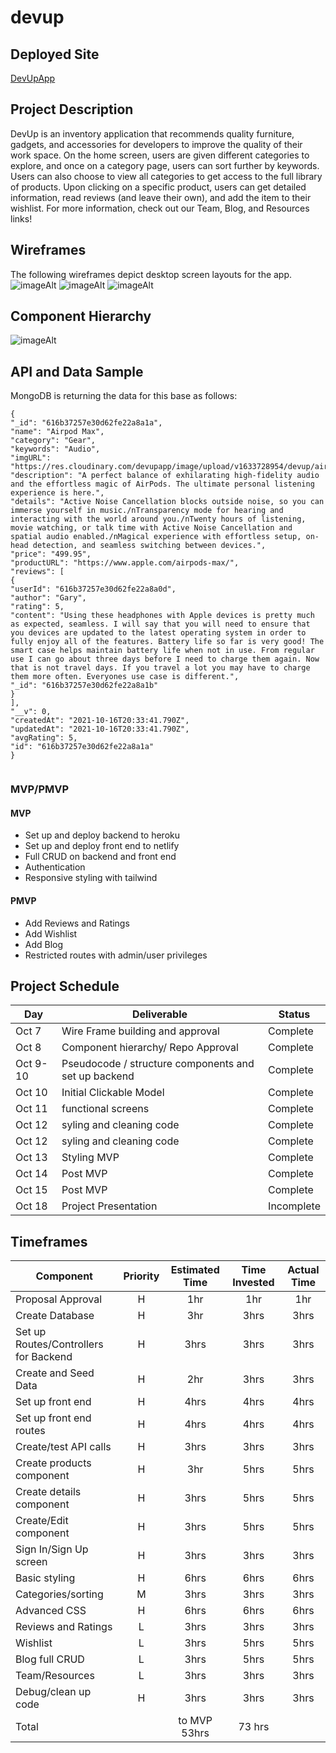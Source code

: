 # devup


## Deployed Site
[DevUpApp](https://devupapp.netlify.app)

## Project Description

DevUp is an inventory application that recommends quality furniture, gadgets, and accessories for developers to improve the quality of their work space. On the home screen, users are given different categories to explore, and once on a category page, users can sort further by keywords. Users can also choose to view all categories to get access to the full library of products. Upon clicking on a specific product, users can get detailed information, read reviews (and leave their own), and add the item to their wishlist. For more information, check out our Team, Blog, and Resources links!


## Wireframes
The following wireframes depict desktop screen layouts for the app.
![imageAlt](./assets/HOME.png)
![imageAlt](./assets/PRODUCTS.png)
![imageAlt](./assets/SIGNIN.png)


## Component Hierarchy

![imageAlt](./assets/COMPHIERARCHY.png)

## API and Data Sample



MongoDB is returning the data for this base as follows:

```
{
"_id": "616b37257e30d62fe22a8a1a",
"name": "Airpod Max",
"category": "Gear",
"keywords": "Audio",
"imgURL": "https://res.cloudinary.com/devupapp/image/upload/v1633728954/devup/airpods_u4jmhg.png",
"description": "A perfect balance of exhilarating high-fidelity audio and the effortless magic of AirPods. The ultimate personal listening experience is here.",
"details": "Active Noise Cancellation blocks outside noise, so you can immerse yourself in music./nTransparency mode for hearing and interacting with the world around you./nTwenty hours of listening, movie watching, or talk time with Active Noise Cancellation and spatial audio enabled./nMagical experience with effortless setup, on-head detection, and seamless switching between devices.",
"price": "499.95",
"productURL": "https://www.apple.com/airpods-max/",
"reviews": [
{
"userId": "616b37257e30d62fe22a8a0d",
"author": "Gary",
"rating": 5,
"content": "Using these headphones with Apple devices is pretty much as expected, seamless. I will say that you will need to ensure that you devices are updated to the latest operating system in order to fully enjoy all of the features. Battery life so far is very good! The smart case helps maintain battery life when not in use. From regular use I can go about three days before I need to charge them again. Now that is not travel days. If you travel a lot you may have to charge them more often. Everyones use case is different.",
"_id": "616b37257e30d62fe22a8a1b"
}
],
"__v": 0,
"createdAt": "2021-10-16T20:33:41.790Z",
"updatedAt": "2021-10-16T20:33:41.790Z",
"avgRating": 5,
"id": "616b37257e30d62fe22a8a1a"
}


```

### MVP/PMVP



#### MVP
- Set up and deploy backend to heroku
- Set up and deploy front end to netlify
- Full CRUD on backend and front end
- Authentication
- Responsive styling with tailwind

#### PMVP
- Add Reviews and Ratings
- Add Wishlist
- Add Blog
- Restricted routes with admin/user privileges


## Project Schedule

|  Day | Deliverable | Status
|---|---| ---|
|Oct 7| Wire Frame building and approval | Complete
|Oct 8| Component  hierarchy/ Repo Approval | Complete
|Oct 9-10 | Pseudocode / structure components and set up backend  | Complete
|Oct 10 | Initial Clickable Model  | Complete
|Oct 11| functional screens | Complete
|Oct 12| syling and cleaning code | Complete
|Oct 12| syling and cleaning code | Complete
|Oct 13| Styling MVP| Complete
|Oct 14| Post MVP | Complete
|Oct 15| Post MVP | Complete
|Oct 18| Project Presentation | Incomplete

## Timeframes

| Component                 | Priority | Estimated Time | Time Invested | Actual Time |
| ------------------------- | :------: | :------------: | :-----------: | :---------: |
| Proposal Approval         |    H     |      1hr       |     1hr      |    1hr     |
| Create Database           |    H     |      3hr       |     3hrs      |   3hrs      |
| Set up Routes/Controllers for Backend|    H   | 3hrs   |    3hrs       |   3hrs      |
| Create and Seed Data      |    H     |      2hr       |     3hrs      |     3hrs    |
| Set up front end          |    H     |      4hrs      |     4hrs      |     4hrs    |
| Set up front end routes   |    H     |      4hrs      |      4hrs     |     4hrs    |
| Create/test API calls     |    H     |      3hrs      |     3hrs      |     3hrs    |
| Create products component |    H     |      3hr       |     5hrs      |     5hrs    |
| Create details component  |    H     |      3hrs      |     5hrs      |     5hrs    |
| Create/Edit component     |    H     |      3hrs      |     5hrs      |     5hrs    |
| Sign In/Sign Up screen    |    H     |      3hrs      |     3hrs      |     3hrs    |
| Basic styling             |    H     |      6hrs      |     6hrs      |     6hrs    |
| Categories/sorting        |    M     |      3hrs      |     3hrs      |     3hrs    |
| Advanced CSS              |    H     |      6hrs      |     6hrs      |     6hrs    |
| Reviews and Ratings       |    L     |      3hrs      |     3hrs      |     3hrs    |
| Wishlist                  |    L     |      3hrs      |     5hrs      |     5hrs    |
| Blog full CRUD            |    L     |      3hrs      |     5hrs      |     5hrs    |
| Team/Resources            |    L     |      3hrs      |     3hrs      |     3hrs    |
| Debug/clean up code       |    H     |      3hrs      |     3hrs      |     3hrs    |
| Total                     |          |to MVP 53hrs    |     73 hrs      |         |




